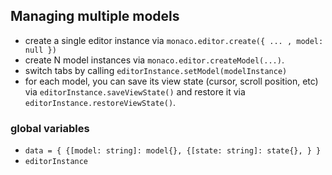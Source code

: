 ## Managing multiple models

- create a single editor instance via `monaco.editor.create({ ... , model: null })`
- create N model instances via `monaco.editor.createModel(...)`.
- switch tabs by calling `editorInstance.setModel(modelInstance)`
- for each model, you can save its view state (cursor, scroll position, etc) via `editorInstance.saveViewState()` and restore it via `editorInstance.restoreViewState()`.



### global variables

- `data = { {[model: string]: model{}, {[state: string]: state{}, } }`
- `editorInstance`
